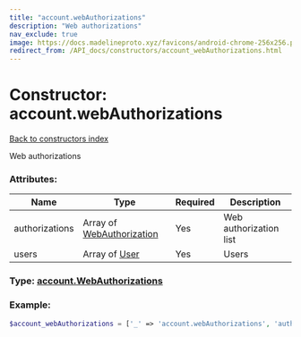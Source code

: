 ```yaml
---
title: "account.webAuthorizations"
description: "Web authorizations"
nav_exclude: true
image: https://docs.madelineproto.xyz/favicons/android-chrome-256x256.png
redirect_from: /API_docs/constructors/account_webAuthorizations.html
---
```

# Constructor: account.webAuthorizations  
[Back to constructors index](/API_docs/constructors/index.md)



Web authorizations

### Attributes:

| Name     |    Type       | Required | Description |
|----------|---------------|----------|-------------|
|authorizations|Array of [WebAuthorization](/API_docs/types/WebAuthorization.md) | Yes|Web authorization list|
|users|Array of [User](/API_docs/types/User.md) | Yes|Users|



### Type: [account.WebAuthorizations](/API_docs/types/account.WebAuthorizations.md)


### Example:

```php
$account_webAuthorizations = ['_' => 'account.webAuthorizations', 'authorizations' => [WebAuthorization, WebAuthorization], 'users' => [User, User]];
```  
